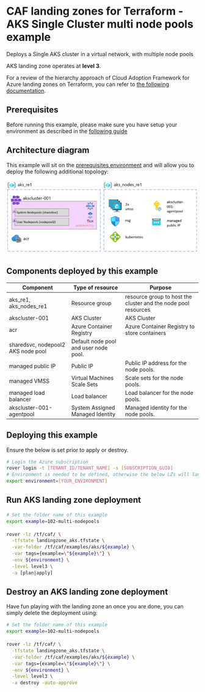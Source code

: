 # CAF landing zones for Terraform - AKS Single Cluster multi node pools example

Deploys a Single AKS cluster in a virtual network, with multiple node pools

AKS landing zone operates at **level 3**.

For a review of the hierarchy approach of Cloud Adoption Framework for Azure landing zones on Terraform, you can refer to [the following documentation](../../../../documentation/code_architecture/hierarchy.md).

## Prerequisites

Before running this example, please make sure you have setup your environment as described in the [following guide](../../readme.md)

## Architecture diagram

This example will sit on the [prerequisites environment](../../readme.md) and will allow you to deploy the following additional topology:

![solutions](../../../_pictures/examples/102-multi-nodepools.PNG)

## Components deployed by this example

| Component                                | Type of resource | Purpose |
| --------------------------               | ---------------------------------- | ---------------------------------------------------------------- |
| aks_re1, aks_nodes_re1                   | Resource group | resource group to host the cluster and the node pool resources |
| akscluster-001                           | AKS Cluster | AKS Cluster |
| acr                                      | Azure Container Registry | Azure Container Registry to store containers |
| sharedsvc, nodepool2       AKS node pool | Default node pool and user node pool. |
| managed public IP                        | Public IP | Public IP address for the node pools. |
| managed VMSS                             | Virtual Machines Scale Sets | Scale sets for the node pools. |
| managed load balancer                    | Load balancer | Load balancer for the node pools. |
| akscluster-001-agentpool                 | System Assigned Managed Identity | Managed identity for the node pools. |

## Deploying this example

Ensure the below is set prior to apply or destroy.

```bash
# Login the Azure subscription
rover login -t [TENANT_ID/TENANT_NAME] -s [SUBSCRIPTION_GUID]
# Environment is needed to be defined, otherwise the below LZs will land into sandpit which someone else is working on
export environment=[YOUR_ENVIRONMENT]
```

## Run AKS landing zone deployment

```bash
# Set the folder name of this example
export example=102-multi-nodepools

rover -lz /tf/caf/ \
  -tfstate landingzone_aks.tfstate \
  -var-folder /tf/caf/examples/aks/${example} \
  -var tags={example=\"${example}\"} \
  -env ${environment} \
  -level level3 \
  -a [plan|apply]
```

## Destroy an AKS landing zone deployment

Have fun playing with the landing zone an once you are done, you can simply delete the deployment using:

```bash
# Set the folder name of this example
export example=102-multi-nodepools

rover -lz /tf/caf/ \
  -tfstate landingzone_aks.tfstate \
  -var-folder /tf/caf/examples/aks/${example} \
  -var tags={example=\"${example}\"} \
  -env ${environment} \
  -level level3 \
  -a destroy -auto-approve
```
